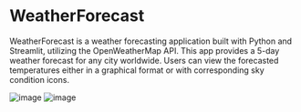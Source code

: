 # WeatherForecast

WeatherForecast is a weather forecasting application built with Python and Streamlit, utilizing the OpenWeatherMap API. This app provides a 5-day weather forecast for any city worldwide. Users can view the forecasted temperatures either in a graphical format or with corresponding sky condition icons.

![image](https://github.com/user-attachments/assets/705c6d6f-9f06-4b6d-87c9-cd17a222a25d)
![image](https://github.com/user-attachments/assets/307b4cd3-ac6f-4dca-97a5-7f77eabe668b)
